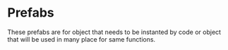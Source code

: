 # Prefabs

These prefabs are for object that needs to be instanted by code or object that will be used in many place for same functions.
